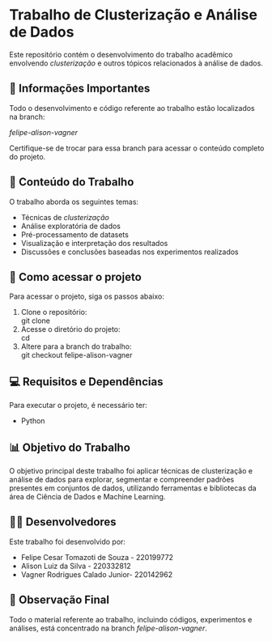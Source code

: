 # Trabalho de Clusterização e Análise de Dados

Este repositório contém o desenvolvimento do trabalho acadêmico envolvendo *clusterização* e outros tópicos relacionados à análise de dados.

## 📌 Informações Importantes

Todo o desenvolvimento e código referente ao trabalho estão localizados na branch:

*felipe-alison-vagner*

Certifique-se de trocar para essa branch para acessar o conteúdo completo do projeto.

## 📝 Conteúdo do Trabalho

O trabalho aborda os seguintes temas:

- Técnicas de *clusterização*  
- Análise exploratória de dados  
- Pré-processamento de datasets  
- Visualização e interpretação dos resultados  
- Discussões e conclusões baseadas nos experimentos realizados  

## 🚀 Como acessar o projeto

Para acessar o projeto, siga os passos abaixo:

1. Clone o repositório:  
   git clone <URL-DO-REPOSITORIO>  
2. Acesse o diretório do projeto:  
   cd <NOME-DO-PROJETO>  
3. Altere para a branch do trabalho:  
   git checkout felipe-alison-vagner  

## 💻 Requisitos e Dependências

Para executar o projeto, é necessário ter:

- Python 

## 📊 Objetivo do Trabalho

O objetivo principal deste trabalho foi aplicar técnicas de clusterização e análise de dados para explorar, segmentar e compreender padrões presentes em conjuntos de dados, utilizando ferramentas e bibliotecas da área de Ciência de Dados e Machine Learning.

## 👨‍💻 Desenvolvedores

Este trabalho foi desenvolvido por:

- Felipe Cesar Tomazoti de Souza - 220199772
- Alison Luiz da Silva - 220332812  
- Vagner Rodrigues Calado Junior- 220142962 

## 📅 Observação Final

Todo o material referente ao trabalho, incluindo códigos, experimentos e análises, está concentrado na branch *felipe-alison-vagner*.
